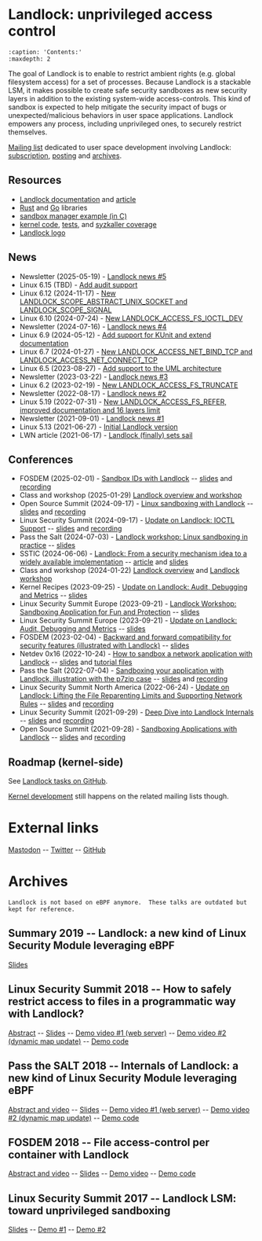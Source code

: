 # Landlock: unprivileged access control

```{toctree}
:caption: 'Contents:'
:maxdepth: 2
```

The goal of Landlock is to enable to restrict ambient rights (e.g. global
filesystem access) for a set of processes.  Because Landlock is a stackable
LSM, it makes possible to create safe security sandboxes as new security layers
in addition to the existing system-wide access-controls. This kind of sandbox
is expected to help mitigate the security impact of bugs or
unexpected/malicious behaviors in user space applications.  Landlock empowers
any process, including unprivileged ones, to securely restrict themselves.

[Mailing list](https://subspace.kernel.org/lists.linux.dev.html) dedicated to user space development involving Landlock: [subscription](mailto:landlock+subscribe@lists.linux.dev), [posting](mailto:landlock@lists.linux.dev) and [archives](https://lore.kernel.org/landlock/).

## Resources

- [Landlock documentation](https://docs.kernel.org/userspace-api/landlock.html) and [article](talks/2024-06-06_landlock-article.pdf)
- [Rust](https://crates.io/crates/landlock) and [Go](https://pkg.go.dev/github.com/landlock-lsm/go-landlock/landlock) libraries
- [sandbox manager example (in C)](https://git.kernel.org/pub/scm/linux/kernel/git/torvalds/linux.git/tree/samples/landlock/sandboxer.c)
- [kernel code](https://git.kernel.org/pub/scm/linux/kernel/git/torvalds/linux.git/tree/security/landlock), [tests](https://git.kernel.org/pub/scm/linux/kernel/git/torvalds/linux.git/tree/tools/testing/selftests/landlock), and [syzkaller coverage](https://syzkaller.appspot.com/upstream)
- [Landlock logo](https://github.com/landlock-lsm/landlock-logo)

## News

- Newsletter (2025-05-19) - [Landlock news #5](https://lore.kernel.org/landlock/20250519.ceihohf6a3uT@digikod.net/)
- Linux 6.15 (TBD) - [Add audit support](https://git.kernel.org/torvalds/c/72885116069abdd05c245707c3989fc605632970)
- Linux 6.12 (2024-11-17) - [New LANDLOCK_SCOPE_ABSTRACT_UNIX_SOCKET and LANDLOCK_SCOPE_SIGNAL](https://git.kernel.org/torvalds/c/e1b061b444fb01c237838f0d8238653afe6a8094)
- Linux 6.10 (2024-07-24) - [New LANDLOCK_ACCESS_FS_IOCTL_DEV](https://git.kernel.org/torvalds/c/2fc0e7892c10734c1b7c613ef04836d57d4676d5)
- Newsletter (2024-07-16) - [Landlock news #4](https://lore.kernel.org/landlock/20240716.yui4Iezai8ae@digikod.net/)
- Linux 6.9 (2024-05-12) - [Add support for KUnit and extend documentation](https://git.kernel.org/torvalds/c/35e886e88c803920644c9d3abb45a9ecb7f1e761)
- Linux 6.7 (2024-01-27) - [New LANDLOCK_ACCESS_NET_BIND_TCP and LANDLOCK_ACCESS_NET_CONNECT_TCP](https://git.kernel.org/torvalds/c/136cc1e1f5be75f57f1e0404b94ee1c8792cb07d)
- Linux 6.5 (2023-08-27) - [Add support to the UML architecture](https://git.kernel.org/torvalds/c/26642864f8b212964f80fbd69685eb850ced5f45)
- Newsletter (2023-03-22) - [Landlock news #3](https://lore.kernel.org/landlock/d4ed5733-d07b-5548-2534-a63e22906778@digikod.net/)
- Linux 6.2 (2023-02-19) - [New LANDLOCK_ACCESS_FS_TRUNCATE](https://git.kernel.org/torvalds/c/299e2b1967578b1442128ba8b3e86ed3427d3651)
- Newsletter (2022-08-17) - [Landlock news #2](https://lore.kernel.org/landlock/441bd1cd-03fd-8e30-c370-3d0f0263d564@digikod.net/)
- Linux 5.19 (2022-07-31) - [New LANDLOCK_ACCESS_FS_REFER, improved documentation and 16 layers limit](https://git.kernel.org/torvalds/c/cb44e4f061e16be65b8a16505e121490c66d30d0)
- Newsletter (2021-09-01) - [Landlock news #1](https://lore.kernel.org/landlock/2df4887a-1710-bba2-f49c-cd5b785bb565@digikod.net/)
- Linux 5.13 (2021-06-27) - [Initial Landlock version](https://git.kernel.org/torvalds/c/17ae69aba89dbfa2139b7f8024b757ab3cc42f59)
- LWN article (2021-06-17) - [Landlock (finally) sets sail](https://lwn.net/Articles/859908/)

## Conferences

- FOSDEM (2025-02-01) - [Sandbox IDs with Landlock](https://fosdem.org/2025/schedule/event/fosdem-2025-6071-sandbox-ids-with-landlock/) -- [slides](talks/2025-02-01_landlock-fosdem.pdf) and [recording](https://video.fosdem.org/2025/ud2218a/fosdem-2025-6071-sandbox-ids-with-landlock.av1.webm)
- Class and workshop (2025-01-29) [Landlock overview and workshop](talks/2025-01-29_landlock-workshop.pdf)
- Open Source Summit (2024-09-17) - [Linux sandboxing with Landlock](https://sched.co/1ej3a) -- [slides](talks/2024-09-17_landlock-oss.pdf) and [recording](https://youtu.be/d85TDpv8L9U)
- Linux Security Summit (2024-09-17) - [Update on Landlock: IOCTL Support](https://sched.co/1ebVW) -- [slides](talks/2024-09-17_landlock-lss.pdf) and [recording](https://youtu.be/yCHGmdXpylA?t=4253s)
- Pass the Salt (2024-07-03) - [Landlock workshop: Linux sandboxing in practice](https://cfp.pass-the-salt.org/pts2024/talk/8FVYDF/) -- [slides](talks/2024-07-03_landlock-pts-workshop.pdf)
- SSTIC (2024-06-06) - [Landlock: From a security mechanism idea to a widely available implementation](https://www.sstic.org/2024/presentation/landlock-design/) -- [article](talks/2024-06-06_landlock-article.pdf) and [slides](talks/2024-06-06_landlock-design.pdf)
- Class and workshop (2024-01-22) [Landlock overview](talks/2024-01-22_landlock-overview.pdf) and [Landlock workshop](talks/2024-01-22_landlock-workshop.pdf)
- Kernel Recipes (2023-09-25) - [Update on Landlock: Audit, Debugging and Metrics](https://kernel-recipes.org/en/2023/update-on-landlock-audit-debugging-and-metrics/) -- [slides](talks/2023-09-25_landlock-audit-kr.pdf)
- Linux Security Summit Europe (2023-09-21) - [Landlock Workshop: Sandboxing Application for Fun and Protection](https://sched.co/1OLAi) -- [slides](talks/2023-09-21_landlock-imagemagick-lss-eu.pdf)
- Linux Security Summit Europe (2023-09-21) - [Update on Landlock: Audit, Debugging and Metrics](https://sched.co/1OL79) -- [slides](talks/2023-09-21_landlock-audit-lss-eu.pdf)
- FOSDEM (2023-02-04) - [Backward and forward compatibility for security features (illustrated with Landlock)](https://fosdem.org/2023/schedule/event/rust_backward_and_forward_compatibility_for_security_features/) -- [slides](talks/2023-02-04_rust-landlock-fosdem.pdf)
- Netdev 0x16 (2022-10-24) - [How to sandbox a network application with Landlock](https://netdevconf.info/0x16/session.html?How-to-sandbox-a-network-application-with-Landlock) -- [slides](talks/2022-10-24_landlock-netdevconf.pdf) and [tutorial files](https://github.com/landlock-lsm/tuto-lighttpd)
- Pass the Salt (2022-07-04) - [Sandboxing your application with Landlock, illustration with the p7zip case](https://cfp.pass-the-salt.org/pts2022/talk/BGQGZC/) -- [slides](talks/2022-07-04_landlock-pts.pdf) and [recording](https://passthesalt.ubicast.tv/videos/sandboxing-your-application-with-landlock-illustration-with-the-p7zip-case/)
- Linux Security Summit North America (2022-06-24) - [Update on Landlock: Lifting the File Reparenting Limits and Supporting Network Rules](https://sched.co/11MXq) -- [slides](talks/2022-06-24_landlock-lss-na.pdf) and [recording](https://youtu.be/MWjW-QwK_ZA)
- Linux Security Summit (2021-09-29) - [Deep Dive into Landlock Internals](https://sched.co/ljRQ) -- [slides](talks/2021-09-29_landlock-lss.pdf) and [recording](https://youtu.be/5Al2z0LTEMs)
- Open Source Summit (2021-09-28) - [Sandboxing Applications with Landlock](https://sched.co/lAVl) -- [slides](talks/2021-09-28_landlock-oss.pdf) and [recording](https://youtu.be/ohoofZ62O98)

## Roadmap (kernel-side)

See [Landlock tasks on GitHub](https://github.com/orgs/landlock-lsm/projects/1).

[Kernel development](https://docs.kernel.org/process/submitting-patches.html) still happens on the related mailing lists though.

# External links

[Mastodon](https://mastodon.social/@l0kod) -- [Twitter](https://twitter.com/l0kod) -- [GitHub](https://github.com/landlock-lsm)

# Archives

```{warning}
Landlock is not based on eBPF anymore.  These talks are outdated but kept for reference.
```

## Summary 2019 -- Landlock: a new kind of Linux Security Module leveraging eBPF

[Slides](talks/2019-09-12_landlock-summary.pdf)

## Linux Security Summit 2018 -- How to safely restrict access to files in a programmatic way with Landlock?

[Abstract](https://lssna18.sched.com/event/FLYR) -- [Slides](talks/2018-08-27_landlock-lss.pdf) -- [Demo video #1 (web server)](talks/2018-08-27_landlock-lss_demo-1-web.mkv) -- [Demo video #2 (dynamic map update)](talks/2018-08-27_landlock-lss_demo-2-dynmap.mkv) -- [Demo code](https://github.com/landlock-lsm/linux/blob/landlock-v8/samples/bpf/landlock1_kern.c)

## Pass the SALT 2018 -- Internals of Landlock: a new kind of Linux Security Module leveraging eBPF

[Abstract and video](https://2018.pass-the-salt.org/programme/#landlock) -- [Slides](talks/2018-07-04_landlock-pts.pdf) -- [Demo video #1 (web server)](talks/2018-07-04_landlock-pts_demo-1-web.mkv) -- [Demo video #2 (dynamic map update)](talks/2018-07-04_landlock-pts_demo-2-dynmap.mkv) -- [Demo code](https://github.com/landlock-lsm/linux/blob/landlock-v8/samples/bpf/landlock1_kern.c)

## FOSDEM 2018 -- File access-control per container with Landlock

[Abstract and video](https://fosdem.org/2018/schedule/event/containers_landlock/) -- [Slides](talks/2018-02-04_landlock-fosdem.pdf) -- [Demo video](talks/2018-02-04_landlock-fosdem_demo.mkv) -- [Demo code](https://github.com/landlock-lsm/linux/blob/landlock-v8-alpha/samples/bpf/landlock1_kern.c)

## Linux Security Summit 2017 -- Landlock LSM: toward unprivileged sandboxing

[Slides](talks/2017-09-14_landlock-lss.pdf) -- [Demo #1](talks/2017-09-14_landlock-lss_demo-1-ro-tty.mkv) -- [Demo #2](talks/2017-09-14_landlock-lss_demo-2-fsview-gui.mkv)
